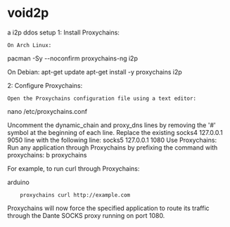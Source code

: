 # void2p
a i2p ddos setup
1:
Install Proxychains:

    On Arch Linux:
pacman -Sy --noconfirm proxychains-ng i2p

On Debian:
    apt-get update
    apt-get install -y proxychains i2p

2:
Configure Proxychains:

    Open the Proxychains configuration file using a text editor:
nano /etc/proxychains.conf

Uncomment the dynamic_chain and proxy_dns lines by removing the '#' symbol at the beginning of each line.
Replace the existing socks4 127.0.0.1 9050 line with the following line:
    socks5 127.0.0.1 1080
Use Proxychains:
    Run any application through Proxychains by prefixing the command with proxychains:
    b
proxychains <command>

For example, to run curl through Proxychains:

arduino

        proxychains curl http://example.com

Proxychains will now force the specified application to route its traffic through the Dante SOCKS proxy running on port 1080.
